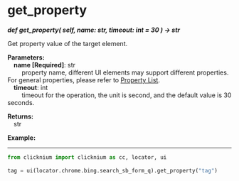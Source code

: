 # get_property
***def get_property(
        self,
        name: str,
        timeout: int = 30
    ) -> str***  

Get property value of the target element.  

**Parameters:**   
    &emsp;**name [Required]**: str  
        &emsp;&emsp; property name, different UI elements may support different properties. For general properties, please refer to [Property List](./doc/automation/property.md).  
    &emsp;**timeout**: int  
        &emsp;&emsp; timeout for the operation, the unit is second, and the default value is 30 seconds.

**Returns:**  
    &emsp;str

**Example:**
***
```python
from clicknium import clicknium as cc, locator, ui
    
tag = ui(locator.chrome.bing.search_sb_form_q).get_property("tag")
```